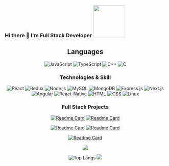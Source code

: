 
  ###  Hi there 👋 I'm Full Stack Developer  <img src="https://media.giphy.com/media/M9gbBd9nbDrOTu1Mqx/giphy.gif" width="100"/>
<div>
 <div align="center">
 
</div>

  
</div>

<div align="center">
<h2><bold>Languages</bold></h3>

![JavaScript](https://img.shields.io/badge/JavaScript-323330?style=for-the-badge&logo=javascript&logoColor=F7DF1E)
![TypeScript](https://img.shields.io/badge/TypeScript-007ACC?style=for-the-badge&logo=typescript&logoColor=white)
![C++](https://img.shields.io/badge/C%2B%2B-00599C?style=for-the-badge&logo=c%2B%2B&logoColor=white)
![C](https://img.shields.io/badge/C-00599C?style=for-the-badge&logo=c&logoColor=white)
</div>


<div align="center" > 

 <h3><bold>Technologies & Skill</bold></h3>
 
![React](https://img.shields.io/badge/React-20232A?style=for-the-badge&logo=react&logoColor=61DAFB)
![Redux](https://img.shields.io/badge/Redux-593D88?style=for-the-badge&logo=redux&logoColor=white)
![Node.js](https://img.shields.io/badge/Node.js-43853D?style=for-the-badge&logo=node.js&logoColor=white)
![MySQL](https://img.shields.io/badge/MySQL-005C84?style=for-the-badge&logo=mysql&logoColor=white)
![MongoDB](	https://img.shields.io/badge/MongoDB-4EA94B?style=for-the-badge&logo=mongodb&logoColor=white)
![Express.js](https://img.shields.io/badge/Express.js-404D59?style=for-the-badge)
![Next.js](https://img.shields.io/badge/-Next.js-404D59?style=for-the-badge&logo=next.js&logoColor=white)
![Angular](https://img.shields.io/badge/Angular-DD0031?style=for-the-badge&logo=angular&logoColor=white)
![React-Native](https://img.shields.io/badge/React_Native-20232A?style=for-the-badge&logo=react&logoColor=61DAFB)
![HTML](https://img.shields.io/badge/HTML-239120?style=for-the-badge&logo=html5&logoColor=white)
![CSS](https://img.shields.io/badge/CSS-239120?&style=for-the-badge&logo=css3&logoColor=white)
![Linux](https://img.shields.io/badge/Linux-FCC624?style=for-the-badge&logo=linux&logoColor=black)
</div>

<div align="center" > 
<h3><bold>Full Stack Projects</bold></h3>

<!-- <a href="https://eimentum.vercel.app/">
  <img src="https://eimentum.vercel.app/logo.svg#svgView(viewBox(5, 4, 2, 5))" height="200" width="200" />
</a>
 -->
<!-- [![Readme Card](https://github-readme-stats.vercel.app/api/pin/?username=kushagra1212&repo=Eimentum)](https://github.com/kushagra1212/Eimentum) -->
[![Readme Card](https://github-readme-stats-kushagra1212.vercel.app/api/pin/?username=kushagra1212&repo=Eimentum&theme=highcontrast)](https://github.com/kushagra1212/Eimentum) 
[![Readme Card](https://github-readme-stats-kushagra1212.vercel.app/api/pin/?username=kushagra1212&repo=foundo-app&theme=highcontrast)](https://github.com/kushagra1212/foundo-app) 

  
[![Readme Card](https://github-readme-stats-kushagra1212.vercel.app/api/pin/?username=kushagra1212&repo=chat-app&theme=highcontrast)](https://github.com/kushagra1212/chat-app) 
[![Readme Card](https://github-readme-stats-kushagra1212.vercel.app/api/pin/?username=kushagra1212&repo=YouTube-video-Downloader&theme=highcontrast)](https://github.com/kushagra1212/YouTube-video-Downloader)

[![Readme Card](https://github-readme-stats-kushagra1212.vercel.app/api/pin/?username=kushagra1212&repo=voice-news&theme=highcontrast)](https://github.com/kushagra1212/voice-news)


 </div> 
  
<div align="center">
 <!-- <a  href="/"><img align="right" height="137px" src="https://github-readme-stats.vercel.app/api?username=kushagra1212&hide_title=true&hide_border=true&show_icons=true&include_all_commits=true&count_private=true&line_height=21&text_color=000&icon_color=000&bg_color=0,ea6161,ffc64d,fffc4d,52fa5a&theme=graywhite" /><!-- wi*quL3fcV 
[![willianrod's wakatime stats](https://github-readme-stats.vercel.app/api/wakatime?username=kushagra1212)]() -->

![](https://github-readme-stats-kushagra1212.vercel.app/api?username=kushagra1212&theme=highcontrast)

![Top Langs](https://github-readme-stats-kushagra1212.vercel.app/api/top-langs/?username=kushagra1212&langs_count=8&theme=highcontrast)
![](https://leetcard.jacoblin.cool/kushagra1212?ext=heatmap)
</div>



